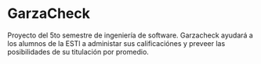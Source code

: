 # GarzaCheck
Proyecto del 5to semestre de ingeniería de software. Garzacheck ayudará a los alumnos de la ESTl a administar sus calificaciónes y preveer las posibilidades de su titulación por promedio.
